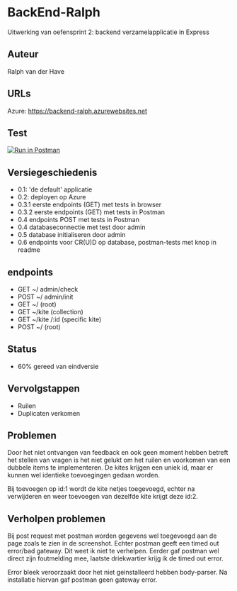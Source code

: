 # BackEnd-Ralph
Uitwerking van oefensprint 2:
backend verzamelapplicatie in Express

## Auteur
Ralph van der Have

## URLs
Azure: https://backend-ralph.azurewebsites.net

## Test

[![Run in Postman](https://run.pstmn.io/button.svg)](https://app.getpostman.com/run-collection/19959358-53d53373-1415-4ac2-8879-f0efb32c3ab8?action=collection%2Ffork&collection-url=entityId%3D19959358-53d53373-1415-4ac2-8879-f0efb32c3ab8%26entityType%3Dcollection%26workspaceId%3Da879b4e2-ce14-4378-8f0c-cae7808d17d2)

## Versiegeschiedenis

- 0.1: 'de default' applicatie
- 0.2:  deployen op Azure
- 0.3.1 eerste endpoints (GET) met tests in browser
- 0.3.2 eerste endpoints (GET) met tests in Postman
- 0.4 endpoints POST met tests in Postman
- 0.4 databaseconnectie met test door admin
- 0.5 database initialiseren door admin
- 0.6 endpoints voor CR(U)D op database, postman-tests met knop in readme

## endpoints
- GET ~/ admin/check
- POST ~/ admin/init
- GET ~/ (root)
- GET ~/kite (collection)
- GET ~/kite /:id (specific kite)
- POST ~/ (root)

## Status
- 60% gereed van eindversie

## Vervolgstappen
- Ruilen
- Duplicaten verkomen

## Problemen
Door het niet ontvangen van feedback en ook geen moment hebben betreft het stellen van vragen is het niet gelukt om het ruilen en voorkomen van een dubbele items te implementeren. De  kites krijgen een uniek id, maar er kunnen wel identieke toevoegingen gedaan worden. 

Bij toevoegen op id:1 wordt de kite netjes toegevoegd, echter na verwijderen en weer toevoegen van dezelfde kite krijgt deze id:2.

## Verholpen problemen
Bij post request met postman worden gegevens wel toegevoegd aan de page zoals te zien in de screenshot. Echter postman geeft een timed out error/bad gateway. Dit weet ik niet te verhelpen. Eerder gaf postman wel direct zijn foutmelding mee, laatste driekwartier krijg ik de timed out error.

Error bleek veroorzaakt door het niet geinstalleerd hebben body-parser. Na installatie hiervan gaf postman geen gateway error. 